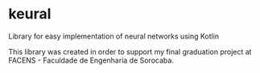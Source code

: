 # keural
Library for easy implementation of neural networks using Kotlin

This library was created in order to support my final graduation project at FACENS - Faculdade de Engenharia de Sorocaba.
